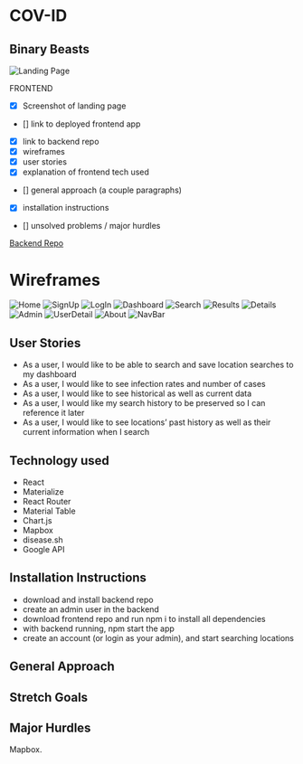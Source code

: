 # COV-ID
## Binary Beasts

![Landing Page](/cov-id_landingpage.png)


FRONTEND
- [x] Screenshot of landing page
- [] link to deployed frontend app
- [x] link to backend repo
- [x] wireframes
- [x] user stories
- [x] explanation of frontend tech used
- [] general approach (a couple paragraphs)
- [x] installation instructions
- [] unsolved problems / major hurdles

[Backend Repo](https://github.com/SFX818/Team-6-backend)

# Wireframes
![Home](/Wireframes/Home.png)
![SignUp](/Wireframes/signup.png)
![LogIn](/Wireframes/login.png)
![Dashboard](/Wireframes/Dashboard.png)
![Search](/Wireframes/search.png)
![Results](/Wireframes/results.png)
![Details](/Wireframes/details.png)
![Admin](/Wireframes/Admin.png)
![UserDetail](/Wireframes/UserDetail.png)
![About](/Wireframes/about.png)
![NavBar](/Wireframes/NavBar.png)

## User Stories
- As a user, I would like to be able to search and save location searches to my dashboard
- As a user, I would like to see infection rates and number of cases
- As a user, I would like to see historical as well as current data
- As a user, I would like my search history to be preserved so I can reference it later
- As a user, I would like to see locations’ past history as well as their current information when I search

## Technology used
- React
- Materialize
- React Router
- Material Table
- Chart.js
- Mapbox
- disease.sh
- Google API

## Installation Instructions
- download and install backend repo
- create an admin user in the backend
- download frontend repo and run npm i to install all dependencies
- with backend running, npm start the app
- create an account (or login as your admin), and start searching locations

## General Approach

## Stretch Goals

## Major Hurdles
Mapbox.